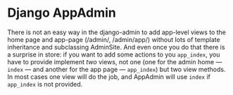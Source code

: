Django AppAdmin
===============

There is not an easy way in the django-admin to add app-level views to the home page and app-page (/admin/, /admin/app/)
without lots of template inheritance and subclassing AdminSite.  And even once you do that there is a surprise in store:
if you want to add some actions to you `app_index`, you have to provide implement *two* views, not one (one for the admin
home — `index` — and another for the app page — `app_index`) but two view methods.  In most cases one view will do the job,
and AppAdmin will use `index` if `app_index` is not provided.
